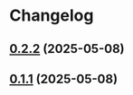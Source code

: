 # Changelog

## [0.2.2](https://github.com/patrickkabwe/react-native-nitro-fs/compare/v0.1.1...v0.2.2) (2025-05-08)

## [0.1.1](https://github.com/patrickkabwe/react-native-nitro-fs/compare/v0.2.1...v0.1.1) (2025-05-08)
